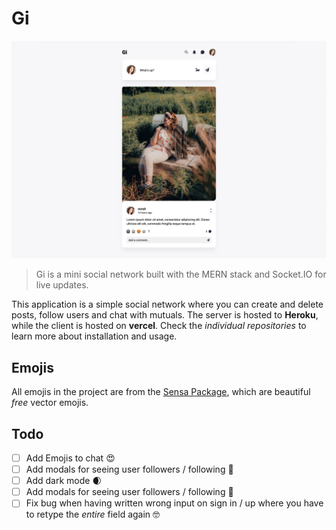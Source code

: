 # Gi
![Thumbnail](https://github.com/norahmaria/gi-client/blob/main/public/thumbnail.png?raw=true)

> Gi is a mini social network built with the MERN stack and Socket.IO for live updates.

This application is a simple social network where you can create and delete posts, follow users and chat with mutuals. The server is hosted to **Heroku**, while the client is hosted on **vercel**. Check the *individual repositories* to learn more about installation and usage.
## Emojis
All emojis in the project are from the [Sensa Package](https://sensa.co/emoji/), which are beautiful *free* vector emojis.
## Todo
- [ ] Add Emojis to chat 😍
- [ ] Add modals for seeing user followers / following 🤩
- [ ] Add dark mode 🌒
- [ ] Add modals for seeing user followers / following 🤩
- [ ] Fix bug when having written wrong input on sign in / up where you have to retype the *entire* field again 🤓